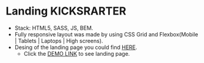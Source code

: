 # Landing KICKSRARTER
- Stack: HTML5, SASS, JS, BEM.
- Fully responsive layout was made by using CSS Grid and Flexbox(Mobile | Tablets | Laptops | High screens).
- Desing of the landing page you could find [HERE](https://www.figma.com/file/Ujp7bCFuvuJlkn8TSbQPSZ/%E2%84%9611-(kickstarter)?node-id=0%3A1).
    - Click the [DEMO LINK](https://artemdzhereleiko.github.io/landing-kickstarter/) to see landing page.

